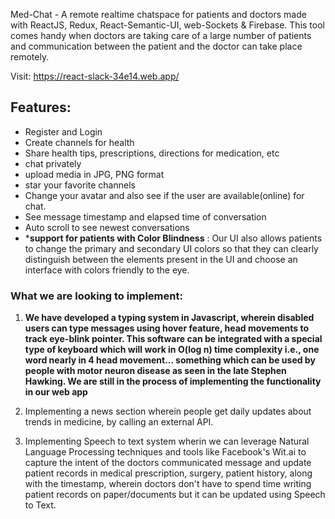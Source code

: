 Med-Chat - A remote realtime chatspace for patients and doctors made with ReactJS, Redux, React-Semantic-UI, web-Sockets & Firebase. This tool comes handy when doctors are taking care of a large number of patients and communication between the patient and the doctor can take place remotely.

Visit: https://react-slack-34e14.web.app/

## Features:
- Register and Login
- Create channels for health
- Share health tips, prescriptions, directions for medication, etc
- chat privately
- upload media in JPG, PNG format
- star your favorite channels
- Change your avatar and also see if the user are available(online) for chat.
- See message timestamp and elapsed time of conversation
- Auto scroll to see newest conversations
- ***support for patients with Color Blindness** : Our UI also allows patients to change the primary and secondary UI colors so that they can clearly distinguish between the elements present in the UI and choose an interface with colors friendly to the eye.

### What we are looking to implement:

1. **We have developed a typing system in Javascript, wherein disabled users can type messages using hover feature, head movements to track eye-blink pointer. This software can be integrated with a special type of keyboard which will work in O(log n) time complexity i.e., one word nearly in 4 head movement... something which can be used by people with motor neuron disease as seen in the late Stephen Hawking. We are still in the process of implementing the functionality in our web app** 

2. Implementing a news section wherein people get daily updates about trends in medicine, by calling an external API.

3. Implementing Speech to text system wherin we can leverage Natural Language Processing techniques and tools like Facebook's Wit.ai to capture the intent of the doctors communicated message and update patient records in medical prescription, surgery, patient history, along with the timestamp, wherein doctors don't have to spend time writing patient records on paper/documents but it can be updated using Speech to Text.






